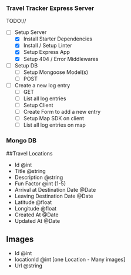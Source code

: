 ### Travel Tracker Express Server

TODO://
* [ ] Setup Server
  * [x] Install Starter Dependencies
  * [x] Install / Setup Linter
  * [x] Setup Express App
  * [x] Setup 404 / Error Middlewares
* [ ] Setup DB
  * [ ] Setup Mongoose Model(s)
  * [ ] POST
* [ ] Create a new log entry
  * [ ] GET
  * [ ] List all log entries
  * [ ] Setup Client
  * [ ] Create Form to add a new entry
  * [ ] Setup Map SDK on client
  * [ ] List all log entries on map

### Mongo DB

##Travel Locations

- Id @int
- Title @string
- Description @string
- Fun Factor @int (1-5)
- Arrival at Destination Date @Date
- Leaving Destination Date @Date
- Latitude @float
- Longitude @float
- Created At @Date
- Updated At @Date

## Images

- Id @int
- locationId @int [one Location - Many images]
- Url @string
